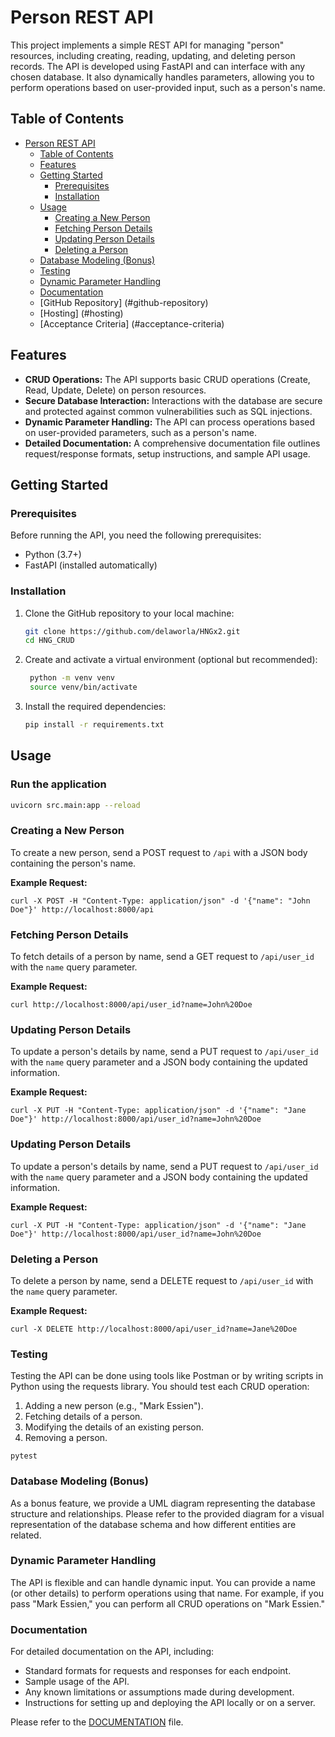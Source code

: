 # Person REST API

This project implements a simple REST API for managing "person" resources, including creating, reading, updating, and deleting person records. The API is developed using FastAPI and can interface with any chosen database. It also dynamically handles parameters, allowing you to perform operations based on user-provided input, such as a person's name.

## Table of Contents

- [Person REST API](#person-rest-api)
  - [Table of Contents](#table-of-contents)
  - [Features](#features)
  - [Getting Started](#getting-started)
    - [Prerequisites](#prerequisites)
    - [Installation](#installation)
  - [Usage](#usage)
    - [Creating a New Person](#creating-a-new-person)
    - [Fetching Person Details](#fetching-person-details)
    - [Updating Person Details](#updating-person-details)
    - [Deleting a Person](#deleting-a-person)
  - [Database Modeling (Bonus)](#database-modeling-bonus)
  - [Testing](#testing)
  - [Dynamic Parameter Handling](#dynamic-parameter-handling)
  - [Documentation](#documentation)
  - [GitHub Repository] (#github-repository)
  - [Hosting] (#hosting)
  - [Acceptance Criteria] (#acceptance-criteria)

## Features

- **CRUD Operations:** The API supports basic CRUD operations (Create, Read, Update, Delete) on person resources.
- **Secure Database Interaction:** Interactions with the database are secure and protected against common vulnerabilities such as SQL injections.
- **Dynamic Parameter Handling:** The API can process operations based on user-provided parameters, such as a person's name.
- **Detailed Documentation:** A comprehensive documentation file outlines request/response formats, setup instructions, and sample API usage.

## Getting Started

### Prerequisites

Before running the API, you need the following prerequisites:

- Python (3.7+)
- FastAPI (installed automatically)

### Installation

1. Clone the GitHub repository to your local machine:

   ```bash
   git clone https://github.com/delaworla/HNGx2.git
   cd HNG_CRUD

   ```

2. Create and activate a virtual environment (optional but recommended):

   ```bash
    python -m venv venv
    source venv/bin/activate

   ```

3. Install the required dependencies:

   ```bash
   pip install -r requirements.txt
   ```

## Usage

### Run the application

```bash
uvicorn src.main:app --reload
```

### Creating a New Person

To create a new person, send a POST request to `/api` with a JSON body containing the person's name.

**Example Request:**

```
curl -X POST -H "Content-Type: application/json" -d '{"name": "John Doe"}' http://localhost:8000/api
```

### Fetching Person Details

To fetch details of a person by name, send a GET request to `/api/user_id` with the `name` query parameter.

**Example Request:**

```
curl http://localhost:8000/api/user_id?name=John%20Doe
```

### Updating Person Details

To update a person's details by name, send a PUT request to `/api/user_id` with the `name` query parameter and a JSON body containing the updated information.

**Example Request:**

```
curl -X PUT -H "Content-Type: application/json" -d '{"name": "Jane Doe"}' http://localhost:8000/api/user_id?name=John%20Doe
```

### Updating Person Details

To update a person's details by name, send a PUT request to `/api/user_id` with the `name` query parameter and a JSON body containing the updated information.

**Example Request:**

```
curl -X PUT -H "Content-Type: application/json" -d '{"name": "Jane Doe"}' http://localhost:8000/api/user_id?name=John%20Doe
```

### Deleting a Person

To delete a person by name, send a DELETE request to `/api/user_id` with the `name` query parameter.

**Example Request:**

```
curl -X DELETE http://localhost:8000/api/user_id?name=Jane%20Doe
```

### Testing

Testing the API can be done using tools like Postman or by writing scripts in Python using the requests library. You should test each CRUD operation:

1. Adding a new person (e.g., "Mark Essien").
2. Fetching details of a person.
3. Modifying the details of an existing person.
4. Removing a person.

```
pytest
```

### Database Modeling (Bonus)

As a bonus feature, we provide a UML diagram representing the database structure and relationships. Please refer to the provided diagram for a visual representation of the database schema and how different entities are related.

### Dynamic Parameter Handling

The API is flexible and can handle dynamic input. You can provide a name (or other details) to perform operations using that name. For example, if you pass "Mark Essien," you can perform all CRUD operations on "Mark Essien."

### Documentation

For detailed documentation on the API, including:

- Standard formats for requests and responses for each endpoint.
- Sample usage of the API.
- Any known limitations or assumptions made during development.
- Instructions for setting up and deploying the API locally or on a server.

Please refer to the [DOCUMENTATION](DOCUMENTATION.md) file.

```

```

